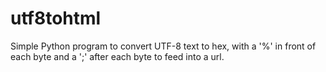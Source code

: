 # utf8tohtml
Simple Python program to convert UTF-8 text to hex, with a '%' in front of each byte and a ';' after each byte to feed into a url.

